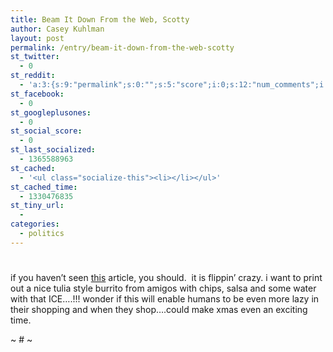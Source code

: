 ```yaml
---
title: Beam It Down From the Web, Scotty
author: Casey Kuhlman
layout: post
permalink: /entry/beam-it-down-from-the-web-scotty
st_twitter:
  - 0
st_reddit:
  - 'a:3:{s:9:"permalink";s:0:"";s:5:"score";i:0;s:12:"num_comments";i:0;}'
st_facebook:
  - 0
st_googleplusones:
  - 0
st_social_score:
  - 0
st_last_socialized:
  - 1365588963
st_cached:
  - '<ul class="socialize-this"><li></li></ul>'
st_cached_time:
  - 1330476835
st_tiny_url:
  - 
categories:
  - politics
---
```

# 

if you haven’t seen [this][1] article, you should.  it is flippin’ crazy. i want to print out a nice tulia style burrito from amigos with chips, salsa and some water with that ICE….!!! wonder if this will enable humans to be even more lazy in their shopping and when they shop….could make xmas even an exciting time.

 [1]: http://www.nytimes.com/2007/05/07/technology/07copy.html?em&ex=1178769600&en=5712293e5df2be10&ei=5087 "Beam It Down From the Web, Scotty - New York Times"

~ # ~